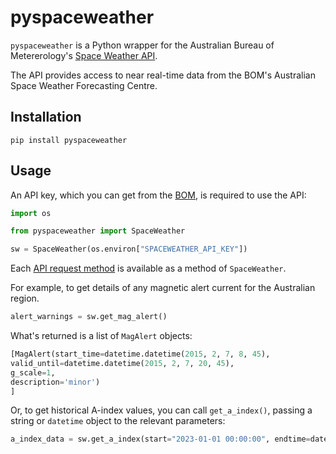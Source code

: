 # pyspaceweather

`pyspaceweather` is a Python wrapper for the Australian Bureau of Metererology's [Space Weather API](https://sws-data.sws.bom.gov.au/).

The API provides access to near real-time data from the BOM's Australian Space Weather Forecasting Centre.

## Installation

```
pip install pyspaceweather
```

## Usage

An API key, which you can get from the [BOM](https://sws-data.sws.bom.gov.au/register), is required to use the API:

```python
import os

from pyspaceweather import SpaceWeather

sw = SpaceWeather(os.environ["SPACEWEATHER_API_KEY"])
```

Each [API request method](https://sws-data.sws.bom.gov.au/api-docs#overview) is available as a method of `SpaceWeather`.

For example, to get details of any magnetic alert current for the Australian region.

```python
alert_warnings = sw.get_mag_alert()
```

What's returned is a list of `MagAlert` objects:
```python
[MagAlert(start_time=datetime.datetime(2015, 2, 7, 8, 45),
valid_until=datetime.datetime(2015, 2, 7, 20, 45),
g_scale=1,
description='minor')
]
```

Or, to get historical A-index values, you can call `get_a_index()`, passing a string or `datetime` object to the relevant parameters:

```python
a_index_data = sw.get_a_index(start="2023-01-01 00:00:00", endtime=datetime(2023, 1, 1, 12, 30))
```







